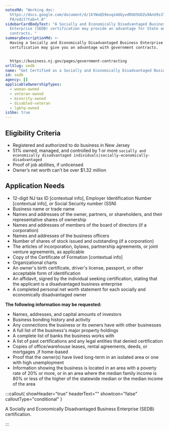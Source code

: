 ```yaml
---
notesMd: "Working doc:
  https://docs.google.com/document/d/1kYWaQ59euqzmUGyvdRUU5UOZu9AnU9s3lwsXZZLvJ\
  PA/edit?tab=t.0"
sidebarCardBodyText: "A Socially and Economically Disadvantaged Business
  Enterprise (SEDB) certification may provide an advantage for State and federal
  contracts. "
summaryDescriptionMd: >-
  Having a Socially and Economically Disadvantaged Business Enterprise (SEDB)
  certification may give you an advantage with government contracts. 


  https://business.nj.gov/pages/government-contracting
urlSlug: sedb
name: "Get Certified as a Socially and Economically Disadvantaged Business "
id: sedb
agency: []
applicableOwnershipTypes:
  - woman-owned
  - veteran-owned
  - minority-owned
  - disabled-veteran
  - lgbtq-owned
isSbe: true
---
```

## Eligibility Criteria

* Registered and authorized to do business in New Jersey
* 51% owned, managed, and controlled by 1 or more `socially and economically disadvantaged individuals|socially-economically-disadvantaged` 
* Proof of job abilities, if unlicensed 
* Owner’s net worth can’t be over $1.32 million

## Application Needs

* 12-digit NJ tax ID \[contextual info], Employer Identification Number \[contextual info], or Social Security number (SSN)
* Business name or trade name
* Names and addresses of the owner, partners, or shareholders, and their representative shares of ownership
* Names and addresses of members of the board of directors (if a corporation)
* Names and addresses of the business officers
* Number of shares of stock issued and outstanding (if a corporation)
* The articles of incorporation, bylaws, partnership agreements, or joint venture agreements, as applicable
* Copy of the Certificate of Formation \[contextual info]
* Organizational charts
* An owner's birth certificate, driver's license, passport, or other acceptable form of identification
* An affidavit, signed by the individual seeking certification, stating that the applicant is a disadvantaged business enterprise
* A completed personal net worth statement for each socially and economically disadvantaged owner

**The following information may be requested:**

* Names, addresses, and capital amounts of investors
* Business bonding history and activity
* Any connections the business or its owners have with other businesses
* A full list of the business's major property holdings
* A complete list of banks the business works with
* A list of past certifications and any legal entities that denied certification
* Copies of office/warehouse leases, rental agreements, deeds, or mortgages ,if home-based
* Proof that the owner(s) have lived long-term in an isolated area or one with high unemployment
* Information showing the business is located in an area with a poverty rate of 20% or more, or in an area where the median family income is 80% or less of the higher of the statewide median or the median income of the area

:::callout{ showHeader="true" headerText="" showIcon="false" calloutType="conditional" }

A Socially and Economically Disadvantaged Business Enterprise (SEDB) certification.

:::